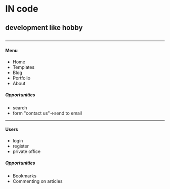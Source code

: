 <h1>IN code</h1>
<h2>development like hobby<h2>
<hr>

<h4>Menu</h4>
   <ul>
      <li>Home</li>
      <li>Templates</li>
      <li>Blog</li>
      <li>Portfolio</li>
      <li>About</li>
   </ul>

<h5>Opportunities</h5>
   <ul>
      <li>search</li>
      <li>form "contact us"->send to email</li>      
   </ul>
<hr>

<h4>Users</h4>
   <ul>
      <li>login</li>
      <li>register</li>
      <li>private office</li>      
   </ul>

<h5>Opportunities</h5>
   <ul>
      <li>Bookmarks</li>
      <li>Commenting on articles</li>     
   </ul>

